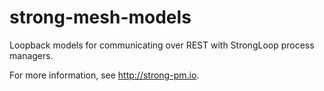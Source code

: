 # strong-mesh-models

Loopback models for communicating over REST with StrongLoop process managers.

For more information, see http://strong-pm.io.
